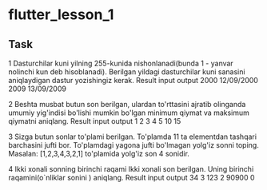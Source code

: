 # flutter_lesson_1

## Task
1 Dasturchilar kuni yilning 255-kunida nishonlanadi(bunda 1 - yanvar nolinchi kun deb hisoblanadi). Berilgan yildagi dasturchilar kuni sanasini aniqlaydigan dastur yozishingiz kerak.
Result 
input  output
2000   12/09/2000
2009   13/09/2009

2 Beshta musbat butun son berilgan, ulardan to'rttasini ajratib olinganda umumiy yig'indisi bo'lishi mumkin bo'lgan minimum qiymat va maksimum qiymatni aniqlang.
Result
input       output
1 2 3 4 5   10 15

3 Sizga butun sonlar to'plami berilgan. To'plamda 11 ta elementdan tashqari barchasini jufti bor. To'plamdagi yagona jufti bo'lmagan yolg'iz sonni toping.
Masalan: [1,2,3,4,3,2,1] to'plamida yolg'iz son 4 sonidir. 

4 Ikki xonali sonning birinchi raqami
Ikki xonali son berilgan. Uning birinchi raqamini(o`nliklar sonini ) aniqlang.
Result 
input   output
34      3
123     2
90900   0